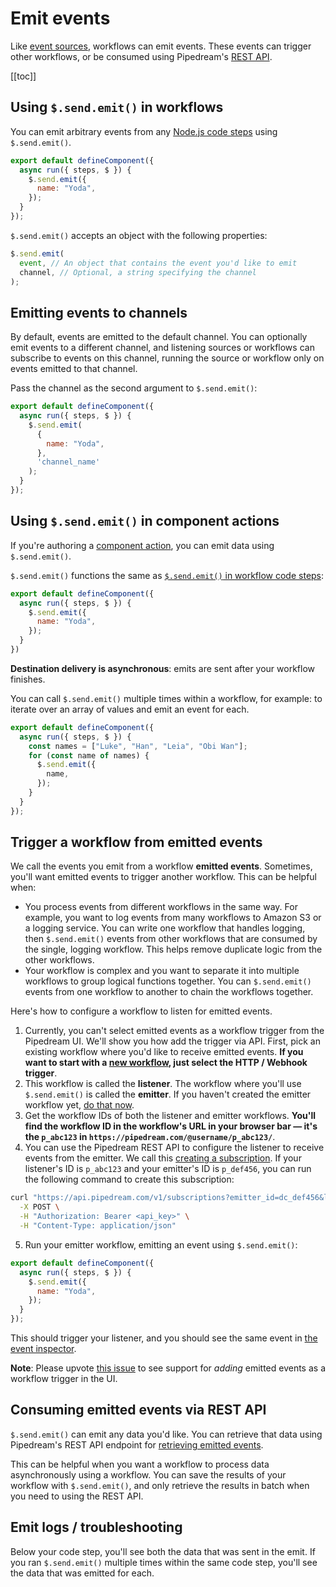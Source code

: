 
# Emit events

Like [event sources](/sources/), workflows can emit events. These events can trigger other workflows, or be consumed using Pipedream's [REST API](/api/rest/#get-workflow-emits). 

[[toc]]

## Using `$.send.emit()` in workflows

You can emit arbitrary events from any [Node.js code steps](/code/nodejs/) using `$.send.emit()`.

```javascript
export default defineComponent({
  async run({ steps, $ }) {
    $.send.emit({
      name: "Yoda",
    });
  }
});
```

`$.send.emit()` accepts an object with the following properties:

```javascript
$.send.emit(
  event, // An object that contains the event you'd like to emit
  channel, // Optional, a string specifying the channel
);
```

## Emitting events to channels

By default, events are emitted to the default channel. You can optionally emit events to a different channel, and listening sources or workflows can subscribe to events on this channel, running the source or workflow only on events emitted to that channel.

Pass the channel as the second argument to `$.send.emit()`:

```javascript
export default defineComponent({
  async run({ steps, $ }) {
    $.send.emit(
      {
        name: "Yoda",
      },
      'channel_name'
    );
  }
});
```

## Using `$.send.emit()` in component actions

If you're authoring a [component action](/components#actions), you can emit data using `$.send.emit()`.

`$.send.emit()` functions the same as [`$.send.emit()` in workflow code steps](#using-send-emit-in-workflows):

```javascript
export default defineComponent({
  async run({ steps, $ }) {
    $.send.emit({
      name: "Yoda",
    });
  }
})
```

**Destination delivery is asynchronous**: emits are sent after your workflow finishes.

You can call `$.send.emit()` multiple times within a workflow, for example: to iterate over an array of values and emit an event for each.

```javascript
export default defineComponent({
  async run({ steps, $ }) {
    const names = ["Luke", "Han", "Leia", "Obi Wan"];
    for (const name of names) {
      $.send.emit({
        name,
      });
    }
  }
});
```

## Trigger a workflow from emitted events

We call the events you emit from a workflow **emitted events**. Sometimes, you'll want emitted events to trigger another workflow. This can be helpful when:

- You process events from different workflows in the same way. For example, you want to log events from many workflows to Amazon S3 or a logging service. You can write one workflow that handles logging, then `$.send.emit()` events from other workflows that are consumed by the single, logging workflow. This helps remove duplicate logic from the other workflows.
- Your workflow is complex and you want to separate it into multiple workflows to group logical functions together. You can `$.send.emit()` events from one workflow to another to chain the workflows together.

Here's how to configure a workflow to listen for emitted events.

1. Currently, you can't select emitted events as a workflow trigger from the Pipedream UI. We'll show you how add the trigger via API. First, pick an existing workflow where you'd like to receive emitted events. **If you want to start with a [new workflow](https://pipedream.com/new), just select the HTTP / Webhook trigger**.
2. This workflow is called the **listener**. The workflow where you'll use `$.send.emit()` is called the **emitter**. If you haven't created the emitter workflow yet, [do that now](https://pipedream.com/new).
3. Get the workflow IDs of both the listener and emitter workflows. **You'll find the workflow ID in the workflow's URL in your browser bar — it's the `p_abc123` in `https://pipedream.com/@username/p_abc123/`**.
4. You can use the Pipedream REST API to configure the listener to receive events from the emitter. We call this [creating a subscription](/api/rest/#listen-for-events-from-another-source-or-workflow). If your listener's ID is `p_abc123` and your emitter's ID is `p_def456`, you can run the following command to create this subscription:

```bash
curl "https://api.pipedream.com/v1/subscriptions?emitter_id=dc_def456&listener_id=p_abc123" \
  -X POST \
  -H "Authorization: Bearer <api_key>" \
  -H "Content-Type: application/json"
```

5. Run your emitter workflow, emitting an event using `$.send.emit()`:

```javascript
export default defineComponent({
  async run({ steps, $ }) {
    $.send.emit({
      name: "Yoda",
    });
  }
});
```

This should trigger your listener, and you should see the same event in [the event inspector](/workflows/events/inspect/#the-inspector).

**Note**: Please upvote [this issue](https://github.com/PipedreamHQ/pipedream/issues/682) to see support for _adding_ emitted events as a workflow trigger in the UI.

## Consuming emitted events via REST API

`$.send.emit()` can emit any data you'd like. You can retrieve that data using Pipedream's REST API endpoint for [retrieving emitted events](/api/rest/#get-workflow-emits).

This can be helpful when you want a workflow to process data asynchronously using a workflow. You can save the results of your workflow with `$.send.emit()`, and only retrieve the results in batch when you need to using the REST API.

## Emit logs / troubleshooting

Below your code step, you'll see both the data that was sent in the emit. If you ran `$.send.emit()` multiple times within the same code step, you'll see the data that was emitted for each.

<Footer />
